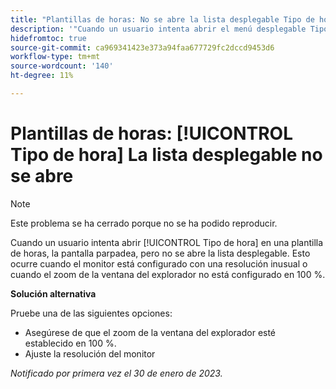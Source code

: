 ```yaml
---
title: "Plantillas de horas: No se abre la lista desplegable Tipo de hora"
description: '"Cuando un usuario intenta abrir el menú desplegable Tipo de hora en una plantilla de horas, la pantalla parpadea pero no se abre. Esto ocurre cuando el monitor está configurado con una resolución inusual o cuando el zoom de la ventana del explorador no está configurado en 100 %".'
hidefromtoc: true
source-git-commit: ca969341423e373a94faa677729fc2dccd9453d6
workflow-type: tm+mt
source-wordcount: '140'
ht-degree: 11%

---
```



# Plantillas de horas: [!UICONTROL Tipo de hora] La lista desplegable no se abre

>[!NOTE]
>
>Este problema se ha cerrado porque no se ha podido reproducir.

Cuando un usuario intenta abrir [!UICONTROL Tipo de hora] en una plantilla de horas, la pantalla parpadea, pero no se abre la lista desplegable. Esto ocurre cuando el monitor está configurado con una resolución inusual o cuando el zoom de la ventana del explorador no está configurado en 100 %.

**Solución alternativa**

Pruebe una de las siguientes opciones:

* Asegúrese de que el zoom de la ventana del explorador esté establecido en 100 %.
* Ajuste la resolución del monitor

_Notificado por primera vez el 30 de enero de 2023._

